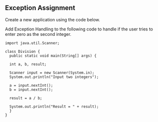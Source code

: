 ## Exception Assignment
Create a new application using the code below.

Add Exception Handling to the following code to handle if the user tries to enter zero as the second integer.

    import java.util.Scanner;
     
    class Division {
      public static void main(String[] args) {
     
      int a, b, result;
     
      Scanner input = new Scanner(System.in);
      System.out.println("Input two integers");
     
      a = input.nextInt();
      b = input.nextInt();
     
      result = a / b;
     
      System.out.println("Result = " + result);
      }
    }
